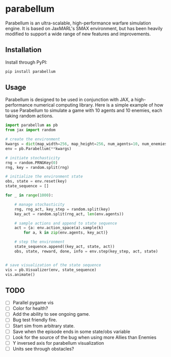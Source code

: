 # parabellum

Parabellum is an ultra-scalable, high-performance warfare simulation engine.
It is based on JaxMARL's SMAX environment, but has been heavily modified to
support a wide range of new features and improvements.

## Installation

Install through PyPI:

```bash
pip install parabellum
```

## Usage

Parabellum is designed to be used in conjunction with JAX, a high-performance
numerical computing library. Here is a simple example of how to use Parabellum
to simulate a game with 10 agents and 10 enemies, each taking random actions.

```python
import parabellum as pb
from jax import random

# create the environment
kwargs = dict(map_width=256, map_height=256, num_agents=10, num_enemies=10)
env = pb.Parabellum(**kwargs)

# initiate stochasticity
rng = random.PRNGKey(0)
rng, key = random.split(rng)

# initialize the environment state
obs, state = env.reset(key)
state_sequence = []

for _ in range(1000):

    # manage stochasticity
    rng, rng_act, key_step = random.split(key)
    key_act = random.split(rng_act, len(env.agents))

    # sample actions and append to state sequence
    act = {a: env.action_space(a).sample(k)
        for a, k in zip(env.agents, key_act)}

    # step the environment
    state_sequence.append((key_act, state, act))
    obs, state, reward, done, info = env.step(key_step, act, state)


# save visualization of the state sequence
vis = pb.Visualizer(env, state_sequence)
vis.animate()
```

## TODO

- [ ] Parallel pygame vis
- [ ] Color for health?
- [ ] Add the ability to see ongoing game.
- [ ] Bug test friendly fire.
- [ ] Start sim from arbitrary state.
- [ ] Save when the episode ends in some state/obs variable
- [ ] Look for the source of the bug when using more Allies than Enemies
- [ ] Y inversed axis for parabellum visualization
- [ ] Units see through obstacles? 
